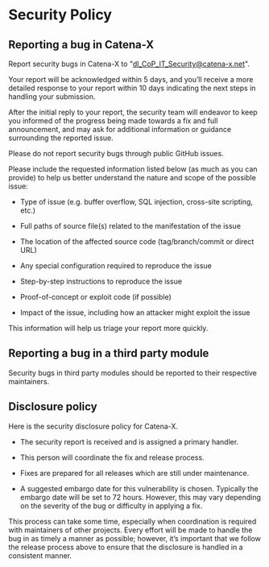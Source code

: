 # Security Policy
 
 
 
 
## Reporting a bug in Catena-X
 
 
 
 
Report security bugs in Catena-X to "dl_CoP_IT_Security@catena-x.net".
 
Your report will be acknowledged within 5 days, and you’ll receive a more detailed response to your report within 10 days indicating the next steps in handling your submission.
 
After the initial reply to your report, the security team will endeavor to keep you informed of the progress being made towards a fix and full announcement, and may ask for additional information or guidance surrounding the reported issue.
 
Please do not report security bugs through public GitHub issues.
 
 
 
 
Please include the requested information listed below (as much as you can provide) to help us better understand the nature and scope of the possible issue:
 
- Type of issue (e.g. buffer overflow, SQL injection, cross-site scripting, etc.)
 
- Full paths of source file(s) related to the manifestation of the issue
 
- The location of the affected source code (tag/branch/commit or direct URL)
 
- Any special configuration required to reproduce the issue
 
- Step-by-step instructions to reproduce the issue
 
- Proof-of-concept or exploit code (if possible)
 
- Impact of the issue, including how an attacker might exploit the issue
 
This information will help us triage your report more quickly.
 
 
 
 
## Reporting a bug in a third party module
 
Security bugs in third party modules should be reported to their respective maintainers.
 
 
 
 
## Disclosure policy
 
Here is the security disclosure policy for Catena-X.
 
- The security report is received and is assigned a primary handler. 
 
- This person will coordinate the fix and release process. 
 
- Fixes are prepared for all releases which are still under maintenance. 
 
- A suggested embargo date for this vulnerability is chosen. Typically the embargo date will be set to 72 hours. However, this may vary depending on the severity of the bug or difficulty in applying a fix.
 
This process can take some time, especially when coordination is required with maintainers of other projects. 
Every effort will be made to handle the bug in as timely a manner as possible; however, it’s important that we follow the release process above to ensure that the disclosure is handled in a consistent manner.